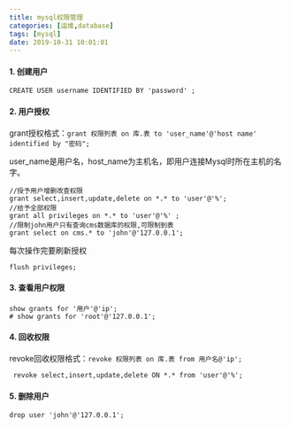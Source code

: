 ```yaml
---
title: mysql权限管理
categories: [运维,database]
tags: [mysql]
date: 2019-10-31 10:01:01
---
```


#### 1. 创建用户

    CREATE USER username IDENTIFIED BY 'password' ;
    
#### 2. 用户授权

grant授权格式：`grant 权限列表 on 库.表 to 'user_name'@'host name' identified by "密码";`
 
user_name是用户名，host_name为主机名，即用户连接Mysql时所在主机的名字。

    //授予用户增删改查权限
    grant select,insert,update,delete on *.* to 'user'@'%'; 
    //给予全部权限
    grant all privileges on *.* to 'user'@'%' ;
    //限制john用户只有查询cms数据库的权限,可限制到表
    grant select on cms.* to 'john'@'127.0.0.1';
 
每次操作完要刷新授权
 
    flush privileges;
    
#### 3. 查看用户权限

    show grants for '用户'@'ip';
    # show grants for 'root'@'127.0.0.1';

#### 4. 回收权限

 revoke回收权限格式：`revoke 权限列表 on 库.表 from 用户名@'ip';`
 
     revoke select,insert,update,delete ON *.* from 'user'@'%';
     
#### 5. 删除用户

    drop user 'john'@'127.0.0.1';    
    
 
    
    
    
  


       